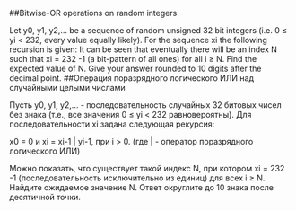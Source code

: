 ##Bitwise-OR operations on random integers

Let y0, y1, y2,... be a sequence of random unsigned 32 bit integers
(i.e. 0 ≤ yi < 232, every value equally likely).
For the sequence xi the following recursion is given:
It can be seen that eventually there will be an index N such that xi = 232 -1 (a bit-pattern of all ones) for all i ≥ N.
Find the expected value of N. 
Give your answer rounded to 10 digits after the decimal point.
##Операция поразрядного логического ИЛИ над случайными целыми числами

Пусть y0, y1, y2,... - последовательность случайных 32 битовых чисел без знака
(т.е., все значения 0 ≤ yi < 232 равновероятны).
Для последовательности xi задана следующая рекурсия:

x0 = 0 и
xi = xi-1 |
yi-1, при i > 0. (где | - оператор поразрядного логического ИЛИ)

Можно показать, что существует такой индекс N, при котором xi = 232 -1 (последовательность исключительно из единиц) для всех i ≥ N.
Найдите ожидаемое значение N. 
Ответ округлите до 10 знака после десятичной точки.
